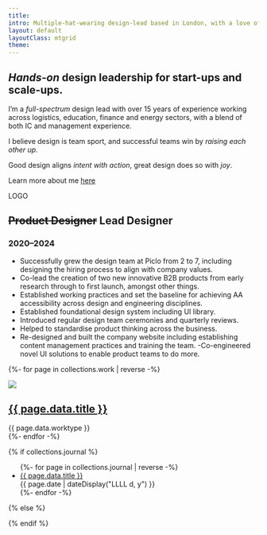 ```yaml
---
title:
intro: Multiple-hat-wearing design-lead based in London, with a love of old book smells, looking out for others, and great coffee.
layout: default
layoutClass: mtgrid
theme:
---
```


<section class="intro">

<div class="octagon octagon-1"></div>
<div class="octagon octagon-2"></div>

# _Hands-on_ design leadership for start-ups and scale-ups.

I’m a _full-spectrum_ design lead with over 15 years of experience working across logistics, education, finance and energy sectors, with a blend of both IC and management experience.

I believe design is team sport, and successful teams win by _raising each other up_. 

Good design aligns _intent with action_, great design does so with _joy_.

Learn more about me [here](/about)

</section>


<section class="role">

LOGO

## ~~Product Designer~~  Lead Designer
### 2020–2024

- Successfully grew the design team at Piclo from 2 to 7, including designing the hiring process to align with company values.
- Co-lead the creation of two new innovative B2B products from early research through to first launch, amongst other things.
- Established working practices and set the baseline for achieving AA accessibility across design and engineering disciplines.
- Established foundational design system including UI library.
- Introduced regular design team ceremonies and quarterly reviews.
- Helped to standardise product thinking across the business.
- Re-designed and built the company website including establishing content management practices and training the team.
-Co-engineered novel UI solutions to enable product teams to do more.


</section>





<section class="projects">
 
  {%- for page in collections.work | reverse -%}
      <div class="project">
          <a href="{{ page.url }}"><img src="/_assets/img/{{ page.data.thumb }}" /></a>
          <h2><a href="{{ page.url }}">{{ page.data.title }}</a></h2>
          <span class="project__type">{{ page.data.worktype }}</span>
      </div>
  {%- endfor -%}
  
</section>

  {% if collections.journal %}

  <ul>
  {%- for page in collections.journal | reverse -%}
    <li>
      <a href="{{ page.url }}">{{ page.data.title }}</a><br/>
      <time datetime="{{ page.date }}">{{ page.date | dateDisplay("LLLL d, y") }}</time> 
    </li>
  {%- endfor -%}
  </ul>
  {% else %}

  {% endif %}






